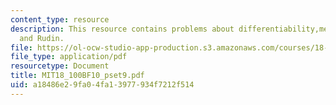 ```yaml
---
content_type: resource
description: This resource contains problems about differentiability,mean value theorem
  and Rudin.
file: https://ol-ocw-studio-app-production.s3.amazonaws.com/courses/18-100b-analysis-i-fall-2010/a18486e29fa04fa13977934f7212f514_MIT18_100BF10_pset9.pdf
file_type: application/pdf
resourcetype: Document
title: MIT18_100BF10_pset9.pdf
uid: a18486e2-9fa0-4fa1-3977-934f7212f514
---
```

